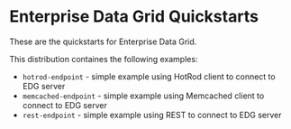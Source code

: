 Enterprise Data Grid Quickstarts
================================

These are the quickstarts for Enterprise Data Grid.

This distribution containes the following examples:

* `hotrod-endpoint` - simple example using HotRod client to connect to EDG server
* `memcached-endpoint` - simple example using Memcached client to connect to EDG server
* `rest-endpoint` - simple example using REST to connect to EDG server
